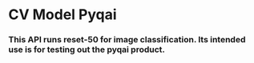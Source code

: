 # CV Model Pyqai

### This API runs reset-50 for image classification. Its intended use is for testing out the pyqai product.
